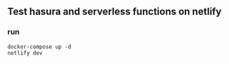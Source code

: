 ## Test hasura and serverless functions on netlify

### run

```
docker-compose up -d
netlify dev
```